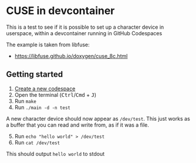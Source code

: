 # CUSE in devcontainer

This is a test to see if it is possible to set up a character device in userspace, within a devcontainer running in GitHub Codespaces

The example is taken from libfuse:

- https://libfuse.github.io/doxygen/cuse_8c.html

## Getting started

1. [Create a new codespace](https://docs.github.com/en/codespaces/developing-in-codespaces/creating-a-codespace-for-a-repository#creating-a-codespace-for-a-repository)
2. Open the terminal (<kbd>Ctrl</kbd>/<kbd>Cmd</kbd> + <kbd>J</kbd>)
3. Run `make`
4. Run `./main -d -n test`

A new character device should now appear as `/dev/test`. This just works as a buffer that you can read and write from, as if it was a file.

5. Run `echo "hello world" > /dev/test`
6. Run `cat /dev/test`

This should output `hello world` to stdout

